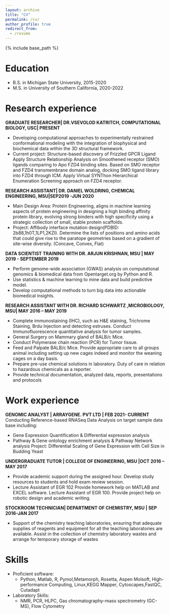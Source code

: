 ```yaml
---
layout: archive
title: "CV"
permalink: /cv/
author_profile: true
redirect_from:
  - /resume
---
```


{% include base_path %}

Education
======
* B.S. in Michigan State University, 2015-2020
* M.S. in University of Southern California, 2020-2022

Research experience
======

**GRADUATE RESEARCHER| DR.VSEVOLOD KATRITCH, COMPUTATIONAL BIOLOGY, USC| PRESENT**
  * Developing computational approaches to experimentally restrained conformational modeling with the integration of biophysical and biochemical data within the 3D structural framework.
  * Current project: Structure-based discovery of Frizzled GPCR Ligand
Apply Structure Relationship Analysis on Smoothened receptor (SMO) ligands comparing to Apo FZD4
binding sites. Based on SMO receptor and FZD4 transmembrane domain analog, docking SMO ligand library
into FZD4 through ICM. Apply Virtual SYNThon Hierarchical Enumeration Screening approach on FZD4
receptor.

**RESEARCH ASSISTANT| DR. DANIEL WOLDRING, CHEMICAL ENGINEERING, MSU|SEP2019 -JUN 2020**
  * Main Design Area: Protein Engineering, aligns in machine learning aspects of protein engineering in designing a high binding affinity protein library, evolving strong binders with high specificity using a strategic collection of small, stable protein scaffolds.
  * Project: Affibody interface mutation design(PDBID: 2b88,1h0T,1LP1,2KZI). Determine the lists of positions and amino acids that could give rise to the paratope geometries based on a gradient of site-wise diversity. (Concave, Convex, Flat)
  
**DATA SCIENTIST TRAINING WITH DR. ARJUN KRISHNAN, MSU | MAY 2019 - SEPTEMBER 2019**
* Perform genome-wide association (GWAS) analysis on computational genomics & biomedical data from Opentarget.org by Python and R.
* Use statistics & machine learning to mine data and build predictive model.
* Develop computational methods to turn big data into actionable biomedical insights.

**RESEARCH ASSISTANT WITH DR. RICHARD SCHWARTZ ,MICROBIOLOGY, MSU| MAY 2016 – MAY 2019**
* Complete immunostaining (IHC), such as H&E staining, Trichrome Staining, Brdu Injection and detecting
estruses. Conduct Immunofluorescence quantitative analysis for tumor samples.
* General Surgery on Mammary gland of BALB/c Mice.
* Conduct Polymerase chain reaction (PCR) for Tumor tissue.
* Feed and Palpate BALB/c Mice. Provide appropriate care to all groups animal including setting up new cages indeed and monitor the weaning cages on a day basis.
* Prepare pre-use chemical solutions in laboratory. Duty of care in relation to hazardous chemicals as a reporter.
* Provide technical documentation, analyzed data, reports, presentations and protocols

Work experience
======  
**GENOMIC ANALYST | ARRAYGENE. PVT LTD | FEB 2021- CURRENT**
Conducting Reference-based RNASeq Data Analysis on target sample data base including:
* Gene Expression Quantification & Differential expression analysis
* Pathway & Gene ontology enrichment analysis & Pathway Network analysis
Project: Differential Scaling of Gene Expression with Cell Size in Budding Yeast

**UNDERGRADUATE TUTOR | COLLEGE OF ENGINEERING, MSU |OCT 2016 – MAY 2017**
* Provide academic support during the assigned hour. Develop study resources to students and hold exam
review session.
*  Lecture Assistant of EGR 102 Provide homework help on MATLAB and EXCEL software. Lecture
Assistant of EGR 100. Provide project help on robotic design and academic writing.

**STOCKROOM TECHNICIAN| DEPARTMENT OF CHEMISTRY, MSU | SEP 2016-JAN 2017**
* Support of the chemistry teaching laboratories, ensuring that adequate supplies of reagents and equipment
for all the teaching laboratories are available. Assist in the collection of chemistry laboratory wastes and
arrange for temporary storage of wastes

Skills
======
* Proficient software: 
  * Python, Matlab, R, Pymol,Metamorph, Rosetta, Aspen Molsoft, High-performance Computing, Linux,KEGG Mapper, Cytoscapes,FastQC, Cutadapt
* Laboratory Skills: 
  * NMR, PCR, HLPC, Gas chromatography–mass spectrometry (GC-MS), Flow Cytometry

